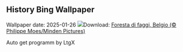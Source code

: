 ## History Bing Wallpaper
Wallpaper date: 2025-01-26
![](https://www.bing.com/th?id=OHR.FrostedBeech_IT-IT1757566579_UHD.jpg&w=1000)Download: [Foresta di faggi, Belgio (© Philippe Moes/Minden Pictures)](https://www.bing.com/th?id=OHR.FrostedBeech_IT-IT1757566579_UHD.jpg)

Auto get programm by LtgX
